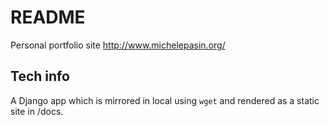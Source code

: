 # README  

Personal portfolio site  http://www.michelepasin.org/


## Tech info

A Django app which is mirrored in local using `wget` and rendered as a static site in /docs.